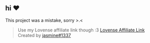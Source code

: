 ## hi ❤️

This project was a mistake, sorry >.<

> Use my Lovense affiliate link though :3 [Lovense Affiliate Link](https://www.lovense.com/r/s8qaen)\
> Created by [jasmine#1337](https://discord.gg/cheats)
